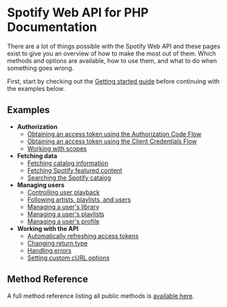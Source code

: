 # Spotify Web API for PHP Documentation
There are a lot of things possible with the Spotify Web API and these pages exist to give you an overview of how to make the most out of them. Which methods and options are available, how to use them, and what to do when something goes wrong.

First, start by checking out the [Getting started guide](/docs/getting-started.md) before continuing with the examples below.

## Examples
* **Authorization**
    * [Obtaining an access token using the Authorization Code Flow](/docs/examples/access-token-with-authorization-code-flow.md)
    * [Obtaining an access token using the Client Credentials Flow](/docs/examples/access-token-with-client-credentials-flow.md)
    * [Working with scopes](/docs/examples/working-with-scopes.md)
* **Fetching data**
    * [Fetching catalog information](/docs/examples/fetching-catalog-information.md)
    * [Fetching Spotify featured content](/docs/examples/fetching-spotify-featured-content.md)
    * [Searching the Spotify catalog](/docs/examples/searching-the-spotify-catalog.md)
* **Managing users**
    * [Controlling user playback](/docs/examples/controlling-user-playback.md)
    * [Following artists, playlists, and users](/docs/examples/following-artists-playlists-and-users.md)
    * [Managing a user's library](/docs/examples/managing-user-library.md)
    * [Managing a user's playlists](/docs/examples/managing-user-playlists.md)
    * [Managing a user's profile](/docs/examples/managing-user-profiles.md)
* **Working with the API**
    * [Automatically refreshing access tokens](/docs/examples/automatically-refreshing-access-tokens.md)
    * [Changing return type](/docs/examples/changing-return-type.md)
    * [Handling errors](/docs/examples/handling-errors.md)
    * [Setting custom cURL options](/docs/examples/setting-custom-curl-options.md)

## Method Reference
A full method reference listing all public methods is [available here](/docs/method-reference/).

